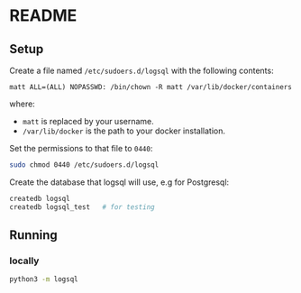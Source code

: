 # README

## Setup
Create a file named `/etc/sudoers.d/logsql` with the following contents:

```
matt ALL=(ALL) NOPASSWD: /bin/chown -R matt /var/lib/docker/containers
```

where:
* `matt` is replaced by your username.
* `/var/lib/docker` is the path to your docker installation.

Set the permissions to that file to `0440`:
```bash
sudo chmod 0440 /etc/sudoers.d/logsql
```

Create the database that logsql will use, e.g for Postgresql:
```bash
createdb logsql
createdb logsql_test   # for testing
```


## Running

### locally
```bash
python3 -m logsql
```
